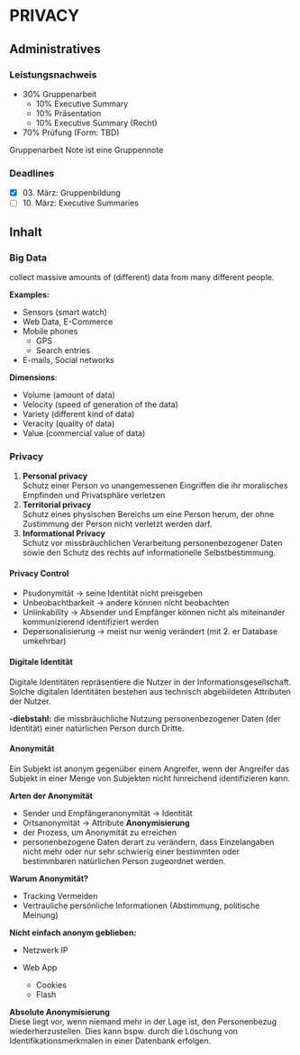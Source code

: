 # PRIVACY

## Administratives

### Leistungsnachweis

- 30% Gruppenarbeit
  - 10% Executive Summary
  - 10% Präsentation
  - 10% Executive Summary (Recht)
- 70% Prüfung (Form: TBD)

Gruppenarbeit Note ist eine Gruppennote

### Deadlines

- [x] 03\. März: Gruppenbildung
- [ ] 10\. März: Executive Summaries

## Inhalt

### Big Data

collect massive amounts of (different) data from many different people.

**Examples:**

- Sensors (smart watch)
- Web Data, E-Commerce
- Mobile phones
  - GPS
  - Search entries
- E-mails, Social networks

**Dimensions**:

- Volume (amount of data)
- Velocity (speed of generation of the data)
- Variety (different kind of data)
- Veracity (quality of data)
- Value (commercial value of data)

### Privacy

1. **Personal privacy**  
   Schutz einer Person vo unangemessenen Eingriffen die ihr moralisches Empfinden und Privatsphäre verletzen
2. **Territorial privacy**  
   Schutz eines physischen Bereichs um eine Person herum, der ohne Zustimmung der Person nicht verletzt werden darf.
3. **Informational Privacy**  
   Schutz vor missbräuchlichen Verarbeitung personenbezogener Daten sowie den Schutz des rechts auf informationelle Selbstbestimmung.

#### Privacy Control

- Psudonymität -> seine Identität nicht preisgeben
- Unbeobachtbarkeit -> andere können nicht beobachten
- Unlinkability -> Absender und Empfänger können nicht als miteinander kommunizierend identifiziert werden
- Depersonalisierung -> meist nur wenig verändert (mit 2. er Database umkehrbar)

#### Digitale Identität

Digitale Identitäten repräsentiere die Nutzer in der Informationsgesellschaft. Solche digitalen Identitäten bestehen aus technisch abgebildeten Attributen der Nutzer.

**-diebstahl:** die missbräuchliche Nutzung personenbezogener Daten (der Identität) einer natürlichen Person durch Dritte.

#### Anonymität

Ein Subjekt ist anonym gegenüber einem Angreifer, wenn der Angreifer das Subjekt in einer Menge von Subjekten nicht hinreichend identifizieren kann.

**Arten der Anonymität**

- Sender und Empfängeranonymität -> Identität
- Ortsanonymität -> Attribute
  **Anonymisierung**
- der Prozess, um Anonymität zu erreichen
- personenbezogene Daten derart zu verändern, dass Einzelangaben nicht mehr oder nur sehr schwierig einer bestimmten oder bestimmbaren natürlichen Person zugeordnet werden.

**Warum Anonymität?**

- Tracking Vermeiden
- Vertrauliche persönliche Informationen (Abstimmung, politische Meinung)

**Nicht einfach anonym geblieben:**

- Netzwerk IP
- Web App

  - Cookies
  - Flash

**Absolute Anonymisierung**  
Diese liegt vor, wenn niemand mehr in der Lage ist, den Personenbezug wiederherzustellen. Dies kann bspw. durch die Löschung von Identifikationsmerkmalen in einer Datenbank erfolgen.
